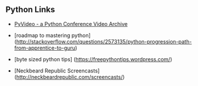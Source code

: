 ## Python Links

+ [PyVideo - a Python Conference Video Archive](http://pyvideo.org/)

+ [roadmap to mastering python] (http://stackoverflow.com/questions/2573135/python-progression-path-from-apprentice-to-guru)

+ [byte sized python tips] (https://freepythontips.wordpress.com/)

+ [Neckbeard Republic Screencasts] (http://neckbeardrepublic.com/screencasts/)
